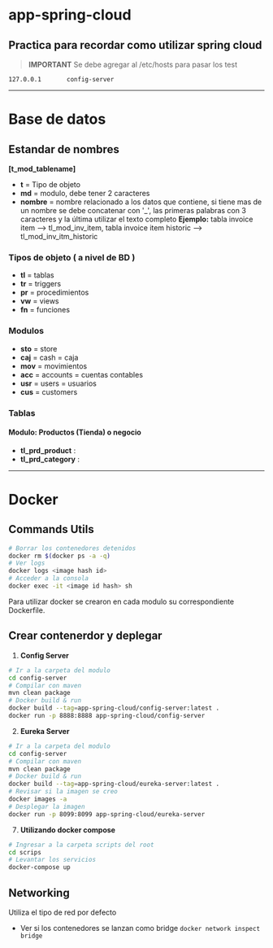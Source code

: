 # app-spring-cloud
Practica para recordar como utilizar spring cloud
---
> **IMPORTANT**
Se debe agregar al /etc/hosts para pasar los test
~~~
127.0.0.1       config-server
~~~
---

# Base de datos
## Estandar de nombres
**__[t_mod_tablename]__**
* **t**  = Tipo de objeto
* **md** = modulo, debe tener 2 caracteres
* **nombre** = nombre relacionado a los datos que contiene, si tiene mas de un nombre se debe concatenar con '_', las primeras palabras con 3 caracteres y la última utilizar el texto completo **Ejemplo:** tabla invoice item --> tl_mod_inv_item, tabla invoice item historic --> tl_mod_inv_itm_historic

### Tipos de objeto ( a nivel de BD )
- **tl**  = tablas
- **tr**  = triggers
- **pr**  = procedimientos
- **vw**  = views
- **fn**  = funciones

### Modulos
- **sto** = store
- **caj** = cash = caja
- **mov** = movimientos 
- **acc** = accounts = cuentas contables
- **usr** = users =  usuarios
- **cus** = customers


### Tablas 
#### Modulo: Productos (Tienda) o negocio
- **tl_prd_product** : 
- **tl_prd_category** : 
___
# Docker
## Commands Utils
~~~bash
# Borrar los contenedores detenidos
docker rm $(docker ps -a -q)
# Ver logs 
docker logs <image hash id>
# Acceder a la consola 
docker exec -it <image id hash> sh 
 ~~~
Para utilizar docker se crearon en cada modulo su correspondiente Dockerfile. 
## Crear contenerdor y deplegar
1. **Config Server**
~~~bash
# Ir a la carpeta del modulo
cd config-server
# Compilar con maven
mvn clean package
# Docker build & run
docker build --tag=app-spring-cloud/config-server:latest .
docker run -p 8888:8888 app-spring-cloud/config-server
~~~
2. **Eureka Server**
~~~bash
# Ir a la carpeta del modulo
cd config-server
# Compilar con maven
mvn clean package
# Docker build & run
docker build --tag=app-spring-cloud/eureka-server:latest .
# Revisar si la imagen se creo 
docker images -a
# Desplegar la imagen
docker run -p 8099:8099 app-spring-cloud/eureka-server
~~~

7. **Utilizando docker compose**
~~~bash
# Ingresar a la carpeta scripts del root
cd scrips
# Levantar los servicios
docker-compose up
~~~

## Networking
Utiliza el tipo de red por defecto
* Ver si los contenedores se lanzan como bridge
`docker network inspect bridge`
